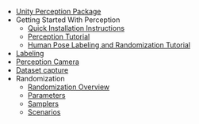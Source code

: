 * [Unity Perception Package](index.md)
* Getting Started With Perception
  * [Quick Installation Instructions](SetupSteps.md)
  * [Perception Tutorial](Tutorial/TUTORIAL.md)
  * [Human Pose Labeling and Randomization Tutorial](HPTutorial/TUTORIAL.md)
* [Labeling](GroundTruthLabeling.md)
* [Perception Camera](PerceptionCamera.md)
* [Dataset capture](DatasetCapture.md)
* Randomization
  * [Randomization Overview](Randomization/index.md)
  * [Parameters](Randomization/Parameters.md)
  * [Samplers](Randomization/Samplers.md)
  * [Scenarios](Randomization/Scenarios.md)